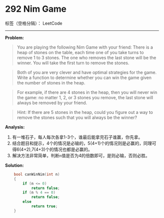 ﻿# 292 Nim Game

标签（空格分隔）： LeetCode 

---

**Problem:**
>   You are playing the following Nim Game with your friend: There is a heap of stones on the table, each time one of you take turns to remove 1 to 3 stones. The one who removes the last stone will be the winner. You will take the first turn to remove the stones.

>   Both of you are very clever and have optimal strategies for the game. Write a function to determine whether you can win the game given the number of stones in the heap.
    
>   For example, if there are 4 stones in the heap, then you will never win the game: no matter 1, 2, or 3 stones you remove, the last stone will always be removed by your friend.

>   Hint:
    If there are 5 stones in the heap, could you figure out a way to remove the stones such that you will always be the winner?

**Analysis:**

 1. 有一堆石子，每人每次各拿1-3个，谁最后能拿完石子谁赢，你先拿。
 2. 结合题目和提示，4个的情况是必输的，5(4+1)个的情况则是必赢的，同理可得6(4+2),7(4+3)个的情况也都是必赢的。
 3. 解决方法非常简单，判断`n`值是否为4的倍数即可，是则必输，否则必胜。

**Solution:**
```cpp
	bool canWinNim(int n)
	{
		if (n <= 0)
			return false;
		if (n % 4 == 0)
			return false;
		else
			return true;
	}
```
